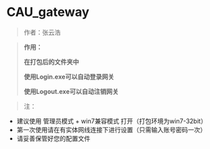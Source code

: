 # CAU_gateway

> 作者：张云浩



> **作用：**
>
> **在打包后的文件夹中**
>
> **使用Login.exe可以自动登录网关**
>
> **使用Logout.exe可以自动注销网关**



> 注：

- 建议使用 管理员模式 + win7兼容模式 打开（打包环境为win7-32bit）
- 第一次使用请在有实体网线连接下进行设置（只需输入账号密码一次）
- 请妥善保管好您的配置文件